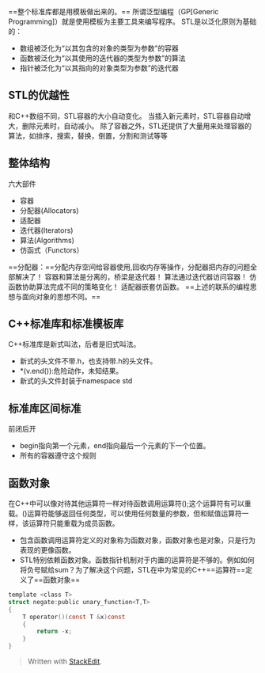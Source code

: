 ==整个标准库都是用模板做出来的。==
所谓泛型编程（GP[Generic Programming]）就是使用模板为主要工具来编写程序。
STL是以泛化原则为基础的：
- 数组被泛化为“以其包含的对象的类型为参数”的容器
- 函数被泛化为“以其使用的迭代器的类型为参数”的算法
- 指针被泛化为“以其指向的对象类型为参数”的迭代器
## STL的优越性
和C++数组不同，STL容器的大小自动变化。
当插入新元素时，STL容器自动增大，删除元素时，自动减小。
除了容器之外，STL还提供了大量用来处理容器的算法，如排序，搜索，替换，倒置，分割和测试等等
## 整体结构
六大部件
- 容器
- 分配器(Allocators)
- 适配器
- 迭代器(Iterators)
- 算法(Algorithms)
- 仿函式（Functors）

==分配器：==分配内存空间给容器使用,回收内存等操作，分配器把内存的问题全部解决了！
容器和算法是分离的，桥梁是迭代器！
算法通过迭代器访问容器！
仿函数协助算法完成不同的策略变化！
适配器嵌套仿函数。
==上述的联系的编程思想与面向对象的思想不同。==
## C++标准库和标准模板库
C++标准库是新式叫法，后者是旧式叫法。
- 新式的头文件不带.h，也支持带.h的头文件。
- \*(v.end()):危险动作，未知结果。
- 新式的头文件封装于namespace std
## 标准库区间标准
前闭后开
- begin指向第一个元素，end指向最后一个元素的下一个位置。
- 所有的容器遵守这个规则



## 函数对象
在C++中可以像对待其他运算符一样对待函数调用运算符();这个运算符有可以重载。()运算符能够返回任何类型，可以使用任何数量的参数，但和赋值运算符一样，该运算符只能重载为成员函数。
- 包含函数调用运算符定义的对象称为函数对象，函数对象也是对象，只是行为表现的更像函数。
- STL特别依赖函数对象。函数指针机制对于内置的运算符是不够的。例如如何将负号赋给sum？为了解决这个问题，STL在<functional>中为常见的C++==运算符==定义了==函数对象==
```c
template <class T>
struct negate:public unary_function<T,T>
{
    T operator()(const T &x)const
    {
        return -x;
    }
}
```
> Written with [StackEdit](https://stackedit.io/).
<!--stackedit_data:
eyJoaXN0b3J5IjpbLTY2MjU3Mzk0NCw4NzkzNjI4ODksLTEzMj
EyMTY0NzQsMTIzMTkyODMwM119
-->
